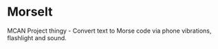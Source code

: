 # MorseIt

MCAN Project thingy - Convert text to Morse code via phone vibrations, flashlight and sound.

